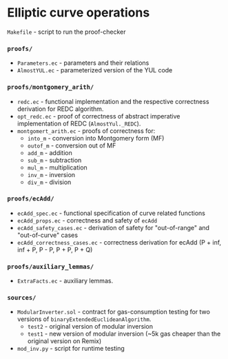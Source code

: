 # Elliptic curve operations

`Makefile` - script to run the proof-checker

### `proofs/`
* `Parameters.ec` - parameters and their relations
* `AlmostYUL.ec` - parameterized version of the YUL code

### `proofs/montgomery_arith/`
* `redc.ec` - functional implementation and the respective correctness derivation for REDC algorithm.
* `opt_redc.ec` - proof of correctness of abstract imperative implementation of REDC (`AlmostYul._REDC`).
* `montgomert_arith.ec` - proofs of correctness for:
  - `into_m` - conversion into Montgomery form (MF)
  - `outof_m` - conversion out of MF
  - `add_m` - addition
  - `sub_m` - subtraction
  - `mul_m` - multiplication
  - `inv_m` - inversion
  - `div_m` - division

### `proofs/ecAdd/` 
* `ecAdd_spec.ec` - functional specification of curve related functions
* `ecAdd_props.ec` - correctness and safety of `ecAdd`
* `ecAdd_safety_cases.ec` - derivation of safety for "out-of-range" and "out-of-curve" cases
* `ecAdd_correctness_cases.ec` - correctness derivation for ecAdd (P + inf, inf + P, P - P, P + P, P + Q)

### `proofs/auxiliary_lemmas/`
* `ExtraFacts.ec` - auxiliary lemmas.

### `sources/`
* `ModularInverter.sol` - contract for gas-consumption testing for two versions of `binaryExtendedEuclideanAlgorithm`.
  - `test2` - original version of modular inversion
  - `test1` - new version of modular inversion (~5k gas cheaper than the original version on Remix)
* `mod_inv.py` - script for runtime testing
